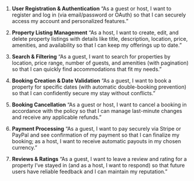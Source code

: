 1. **User Registration & Authentication**
   “As a guest or host, I want to register and log in (via email/password or OAuth) so that I can securely access my account and personalized features.”

2. **Property Listing Management**
   “As a host, I want to create, edit, and delete property listings with details like title, description, location, price, amenities, and availability so that I can keep my offerings up to date.”

3. **Search & Filtering**
   “As a guest, I want to search for properties by location, price range, number of guests, and amenities (with pagination) so that I can quickly find accommodations that fit my needs.”

4. **Booking Creation & Date Validation**
   “As a guest, I want to book a property for specific dates (with automatic double-booking prevention) so that I can confidently secure my stay without conflicts.”

5. **Booking Cancellation**
   “As a guest or host, I want to cancel a booking in accordance with the policy so that I can manage last-minute changes and receive any applicable refunds.”

6. **Payment Processing**
   “As a guest, I want to pay securely via Stripe or PayPal and see confirmation of my payment so that I can finalize my booking; as a host, I want to receive automatic payouts in my chosen currency.”

7. **Reviews & Ratings**
   “As a guest, I want to leave a review and rating for a property I’ve stayed in (and as a host, I want to respond) so that future users have reliable feedback and I can maintain my reputation.”
